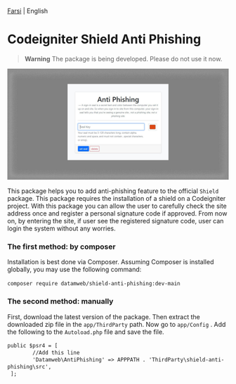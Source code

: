 [Farsi](./README.fa-IR.md) | English

# Codeigniter Shield Anti Phishing

> **Warning**
> The package is being developed. Please do not use it now.

![Demo Shilde Anti Phishing](./image/anti-phishing-demo-en-US.png)

This package helps you to add anti-phishing feature to the official `Shield` package. This package requires the installation of a shield on a Codeigniter project.
With this package you can allow the user to carefully check the site address once and register a personal signature code if approved. From now on, by entering the site, if user see the registered signature code, user can login the system without any worries.

### The first method: by composer

Installation is best done via Composer. Assuming Composer is installed globally, you may use the following command:

``composer require datamweb/shield-anti-phishing:dev-main``

### The second method: manually

First, download the latest version of the package. Then extract the downloaded zip file in the ``app/ThirdParty`` path. Now go to ``app/Config`` . Add the following to the ``Autoload.php`` file and save the file.

```
public $psr4 = [
        //Add this line
        'Datamweb\AntiPhishing' => APPPATH . 'ThirdParty\shield-anti-phishing\src',
 ];
 ```
